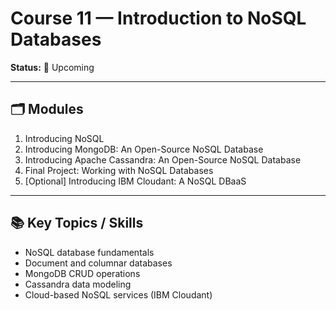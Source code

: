 # Course 11 — Introduction to NoSQL Databases

**Status:** 📅 Upcoming  

---

## 🗂 Modules
1. Introducing NoSQL  
2. Introducing MongoDB: An Open-Source NoSQL Database  
3. Introducing Apache Cassandra: An Open-Source NoSQL Database  
4. Final Project: Working with NoSQL Databases  
5. [Optional] Introducing IBM Cloudant: A NoSQL DBaaS  

---

## 📚 Key Topics / Skills
- NoSQL database fundamentals  
- Document and columnar databases  
- MongoDB CRUD operations  
- Cassandra data modeling  
- Cloud-based NoSQL services (IBM Cloudant)
